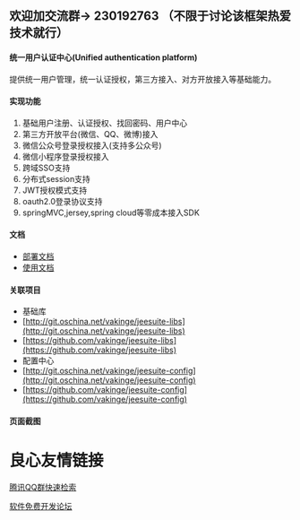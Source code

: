## 欢迎加交流群→ 230192763 （不限于讨论该框架热爱技术就行）

#### 统一用户认证中心(Unified authentication platform)
提供统一用户管理，统一认证授权，第三方接入、对方开放接入等基础能力。
#### 实现功能
   1. 基础用户注册、认证授权、找回密码、用户中心
   2. 第三方开放平台(微信、QQ、微博)接入
   3. 微信公众号登录授权接入(支持多公众号)
   4. 微信小程序登录授权接入
   5. 跨域SSO支持
   6. 分布式session支持
   7. JWT授权模式支持
   8. oauth2.0登录协议支持
   9. springMVC,jersey,spring cloud等零成本接入SDK
 
#### 文档
 - [部署文档](http://www.jeesuite.com/docs/quickstart/passport.html) 
 - [使用文档](http://www.jeesuite.com/docs/integration/passport.html) 

#### 关联项目
 - 基础库
  - [http://git.oschina.net/vakinge/jeesuite-libs](http://git.oschina.net/vakinge/jeesuite-libs)
  - [https://github.com/vakinge/jeesuite-libs](https://github.com/vakinge/jeesuite-libs)
 - 配置中心
  - [http://git.oschina.net/vakinge/jeesuite-config](http://git.oschina.net/vakinge/jeesuite-config)
  - [https://github.com/vakinge/jeesuite-config](https://github.com/vakinge/jeesuite-config)

#### 页面截图






 # 良心友情链接

[腾讯QQ群快速检索](http://u.720life.cn/s/8cf73f7c)

[软件免费开发论坛](http://u.720life.cn/s/bbb01dc0)